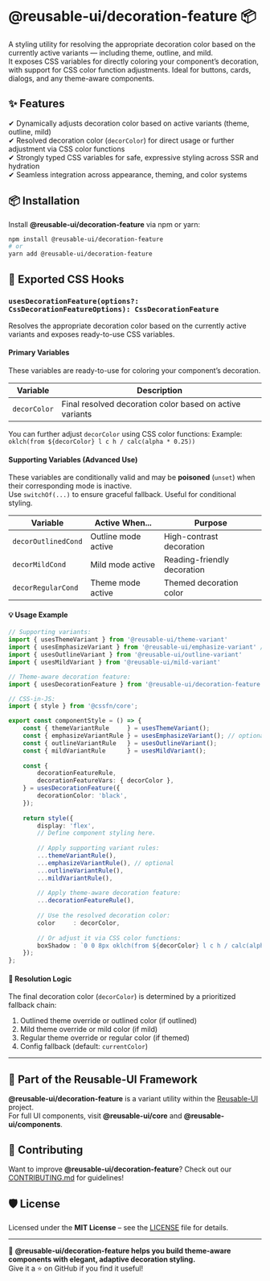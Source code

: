 # @reusable-ui/decoration-feature 📦  

A styling utility for resolving the appropriate decoration color based on the currently active variants — including theme, outline, and mild.  
It exposes CSS variables for directly coloring your component’s decoration, with support for CSS color function adjustments.
Ideal for buttons, cards, dialogs, and any theme-aware components.

## ✨ Features
✔ Dynamically adjusts decoration color based on active variants (theme, outline, mild)  
✔ Resolved decoration color (`decorColor`) for direct usage or further adjustment via CSS color functions  
✔ Strongly typed CSS variables for safe, expressive styling across SSR and hydration  
✔ Seamless integration across appearance, theming, and color systems  

## 📦 Installation
Install **@reusable-ui/decoration-feature** via npm or yarn:

```sh
npm install @reusable-ui/decoration-feature
# or
yarn add @reusable-ui/decoration-feature
```

## 🧩 Exported CSS Hooks

### `usesDecorationFeature(options?: CssDecorationFeatureOptions): CssDecorationFeature`

Resolves the appropriate decoration color based on the currently active variants and exposes ready-to-use CSS variables.

#### Primary Variables

These variables are ready-to-use for coloring your component’s decoration.

| Variable      | Description                                              |
|---------------|----------------------------------------------------------|
| `decorColor`  | Final resolved decoration color based on active variants |

You can further adjust `decorColor` using CSS color functions:
Example: `oklch(from ${decorColor} l c h / calc(alpha * 0.25))`

#### Supporting Variables (Advanced Use)

These variables are conditionally valid and may be **poisoned** (`unset`) when their corresponding mode is inactive.  
Use `switchOf(...)` to ensure graceful fallback. Useful for conditional styling.

| Variable            | Active When...      | Purpose                     |
|---------------------|---------------------|-----------------------------|
| `decorOutlinedCond` | Outline mode active | High-contrast decoration    |
| `decorMildCond`     | Mild mode active    | Reading-friendly decoration |
| `decorRegularCond`  | Theme mode active   | Themed decoration color     |

#### 💡 Usage Example

```ts
// Supporting variants:
import { usesThemeVariant } from '@reusable-ui/theme-variant'
import { usesEmphasizeVariant } from '@reusable-ui/emphasize-variant' // optional
import { usesOutlineVariant } from '@reusable-ui/outline-variant'
import { usesMildVariant } from '@reusable-ui/mild-variant'

// Theme-aware decoration feature:
import { usesDecorationFeature } from '@reusable-ui/decoration-feature';

// CSS-in-JS:
import { style } from '@cssfn/core';

export const componentStyle = () => {
    const { themeVariantRule     } = usesThemeVariant();
    const { emphasizeVariantRule } = usesEmphasizeVariant(); // optional
    const { outlineVariantRule   } = usesOutlineVariant();
    const { mildVariantRule      } = usesMildVariant();
    
    const {
        decorationFeatureRule,
        decorationFeatureVars: { decorColor },
    } = usesDecorationFeature({
        decorationColor: 'black',
    });
    
    return style({
        display: 'flex',
        // Define component styling here.
        
        // Apply supporting variant rules:
        ...themeVariantRule(),
        ...emphasizeVariantRule(), // optional
        ...outlineVariantRule(),
        ...mildVariantRule(),
        
        // Apply theme-aware decoration feature:
        ...decorationFeatureRule(),
        
        // Use the resolved decoration color:
        color     : decorColor,
        
        // Or adjust it via CSS color functions:
        boxShadow : `0 0 8px oklch(from ${decorColor} l c h / calc(alpha * 0.25))`,
    });
};
```

#### 🧠 Resolution Logic

The final decoration color (`decorColor`) is determined by a prioritized fallback chain:

1. Outlined theme override or outlined color (if outlined)
2. Mild theme override or mild color (if mild)
3. Regular theme override or regular color (if themed)
4. Config fallback (default: `currentColor`)

---

## 📖 Part of the Reusable-UI Framework  
**@reusable-ui/decoration-feature** is a variant utility within the [Reusable-UI](https://github.com/reusable-ui/reusable-ui-monorepo) project.  
For full UI components, visit **@reusable-ui/core** and **@reusable-ui/components**.

## 🤝 Contributing  
Want to improve **@reusable-ui/decoration-feature**? Check out our [CONTRIBUTING.md](./CONTRIBUTING.md) for guidelines!  

## 🛡️ License  
Licensed under the **MIT License** – see the [LICENSE](./LICENSE) file for details.  

---

🚀 **@reusable-ui/decoration-feature helps you build theme-aware components with elegant, adaptive decoration styling.**  
Give it a ⭐ on GitHub if you find it useful!  
